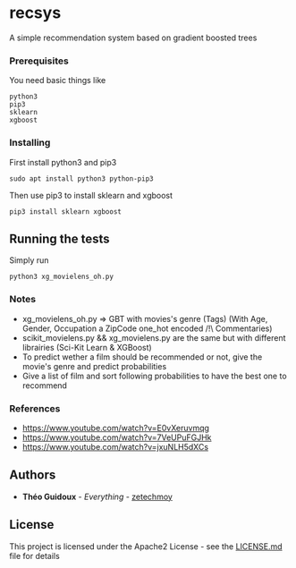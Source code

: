 # recsys

A simple recommendation system based on gradient boosted trees

### Prerequisites

You need basic things like

```
python3
pip3
sklearn
xgboost
```

### Installing

First install python3 and pip3

```
sudo apt install python3 python-pip3
```
Then use pip3 to install sklearn and xgboost

```
pip3 install sklearn xgboost
```

## Running the tests

Simply run

```
python3 xg_movielens_oh.py
```

### Notes
* xg_movielens_oh.py => GBT with movies's genre (Tags) (With Age, Gender, Occupation a ZipCode one_hot encoded /!\ Commentaries)
* scikit_movielens.py && xg_movielens.py are the same but with different librairies (Sci-Kit Learn & XGBoost)
* To predict wether a film should be recommended or not, give the movie's genre and predict probabilities
* Give a list of film and sort following probabilities to have the best one to recommend

### References
* https://www.youtube.com/watch?v=E0vXeruvmqg
* https://www.youtube.com/watch?v=7VeUPuFGJHk
* https://www.youtube.com/watch?v=jxuNLH5dXCs

## Authors

* **Théo Guidoux** - *Everything* - [zetechmoy](https://github.com/zetechmoy)

## License

This project is licensed under the Apache2 License - see the [LICENSE.md](LICENSE.md) file for details
